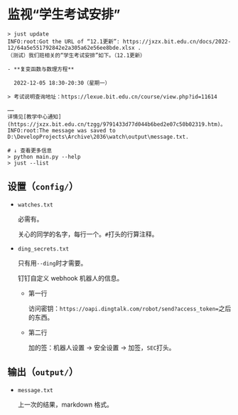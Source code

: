 # 监视“学生考试安排”

```shell
> just update
INFO:root:Got the URL of “12.1更新”: https://jxzx.bit.edu.cn/docs/2022-12/64a5e551792842e2a305a62e56ee8bde.xlsx .
（测试）我们班相关的“学生考试安排”如下。（12.1更新）

- **复变函数与数理方程**

  2022-12-05 18:30-20:30（星期一）

> 考试说明查询地址：https://lexue.bit.edu.cn/course/view.php?id=11614

……
详情见[教学中心通知](https://jxzx.bit.edu.cn/tzgg/9791433d77d044b6bed2e07c50b02319.htm)。
INFO:root:The message was saved to D:\DevelopProjects\Archive\2036\watch\output\message.txt.
```

```shell
# ↓ 查看更多信息
> python main.py --help
> just --list
```

## 设置（`config/`）

- `watches.txt`

  必需有。

  关心的同学的名字，每行一个。`#`打头的行算注释。

- `ding_secrets.txt`

  只有用`--ding`时才需要。

  钉钉自定义 webhook 机器人的信息。

  - 第一行

    访问密钥：`https://oapi.dingtalk.com/robot/send?access_token=`之后的东西。

  - 第二行

    加的签：机器人设置 → 安全设置 → 加签，`SEC`打头。

## 输出（`output/`）

- `message.txt`

  上一次的结果，markdown 格式。
